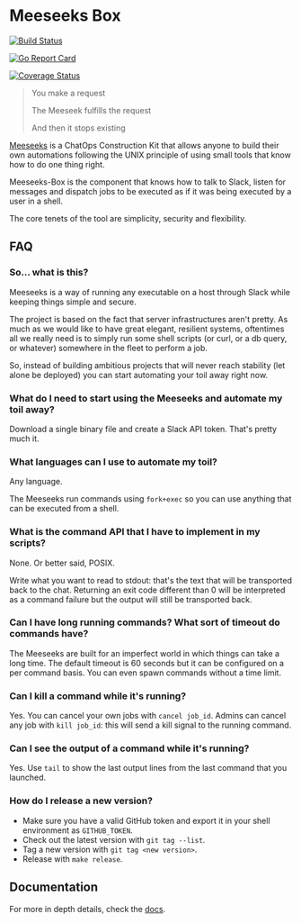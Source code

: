 # Meeseeks Box

[![Build Status](https://travis-ci.org/gomeeseeks/meeseeks-box.svg?branch=master)](https://travis-ci.org/gomeeseeks/meeseeks-box)

[![Go Report Card](http://goreportcard.com/badge/github.com/gomeeseeks/meeseeks-box)](https://goreportcard.com/report/github.com/gomeeseeks/meeseeks-box)

[![Coverage Status](https://coveralls.io/repos/github/gomeeseeks/meeseeks-box/badge.svg?branch=master)](https://coveralls.io/github/gomeeseeks/meeseeks-box?branch=master)

> You make a request
>
> The Meeseek fulfills the request
>
> And then it stops existing

[Meeseeks](https://github.com/gomeeseeks/) is a ChatOps Construction Kit that allows anyone to build their own automations following the UNIX principle of using small tools that know how to do one thing right.

Meeseeks-Box is the component that knows how to talk to Slack, listen for messages and dispatch jobs to be executed as if it was being executed by a user in a shell.

The core tenets of the tool are simplicity, security and flexibility.


## FAQ

### So... what is this?

Meeseeks is a way of running any executable on a host through Slack while keeping things simple and secure.

The project is based on the fact that server infrastructures aren't pretty. As much as we would like to have great elegant, resilient systems, oftentimes all we really need is to simply run some shell scripts (or curl, or a db query, or whatever) somewhere in the fleet to perform a job.

So, instead of building ambitious projects that will never reach stability (let alone be deployed) you can start automating your toil away right now.

### What do I need to start using the Meeseeks and automate my toil away?

Download a single binary file and create a Slack API token. That's pretty much it.

### What languages can I use to automate my toil?

Any language.

The Meeseeks run commands using `fork+exec` so you can use anything that can be executed from a shell.

### What is the command API that I have to implement in my scripts?

None. Or better said, POSIX.

Write what you want to read to stdout: that's the text that will be transported back to the chat. Returning an exit code different than 0 will be interpreted as a command failure but the output will still be transported back.

### Can I have long running commands? What sort of timeout do commands have?

The Meeseeks are built for an imperfect world in which things can take a long time. The default timeout is 60 seconds but it can be configured on a per command basis. You can even spawn commands without a time limit.

### Can I kill a command while it's running?

Yes. You can cancel your own jobs with `cancel job_id`. Admins can cancel any job with `kill job_id`: this will send a kill signal to the running command.

### Can I see the output of a command while it's running?

Yes. Use `tail` to show the last output lines from the last command that you launched.

### How do I release a new version?

* Make sure you have a valid GitHub token and export it in your shell environment as `GITHUB_TOKEN`.
* Check out the latest version with `git tag --list`.
* Tag a new version with `git tag <new version>`.
* Release with `make release`.

## Documentation

For more in depth details, check the [docs](https://gomeeseeks.github.io/meeseeks-box/).
